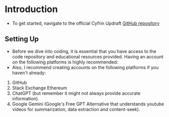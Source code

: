 # Introduction
- To get started, navigate to the official Cyfrin Updraft [GitHub repository](https://github.com/Cyfrin/foundry-full-course-cu)

## Setting Up
- Before we dive into coding, it is essential that you have access to the code repository and educational resources provided.
Having an account on the following platforms is highly recommended:
- Also, I recommend creating accounts on the following platforms if you haven't already:

1. GitHub
2. Stack Exchange Ethereum
3. ChatGPT (but remember it might not always provide accurate information).
4. Google Gemini (Google's Free GPT Alternative that understands youtube videos for summarization, data extraction and content-seek).
